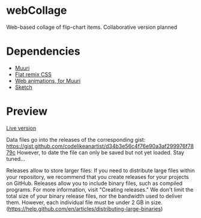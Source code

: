 # webCollage
Web-based collage of flip-chart items. Collaborative version planned

# Dependencies
 * [Muuri](https://haltu.github.io/muuri/)
 * [Flat remix CSS](https://github.com/daniruiz/flat-remix-css)
 * [Web animations, for Muuri](https://github.com/web-animations/web-animations-js)
 * [Sketch](https://soulwire.github.io/sketch.js/)
 
# Preview
[Live version](https://webcollage.codelikeanartist.de/)

Data files go into the releases of the corresponding gist: https://gist.github.com/codelikeanartist/d34b3e56c4f76e90a3af299976f7879c However, to date the file can only be saved but not yet loaded. Stay tuned...


Releases allow to store larger files:
If you need to distribute large files within your repository, we recommend that you create releases for your projects on GitHub. Releases allow you to include binary files, such as compiled programs. For more information, visit "Creating releases."
We don't limit the total size of your binary release files, nor the bandwidth used to deliver them. However, each individual file must be under 2 GB in size. (https://help.github.com/en/articles/distributing-large-binaries)
